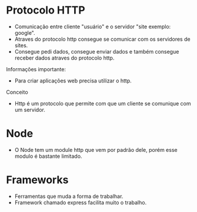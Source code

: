 # Protocolo HTTP

- Comunicação entre cliente "usuário" e o servidor "site exemplo: google".
- Atraves do protocolo http consegue se comunicar com os servidores de sites.
- Consegue pedi dados, consegue enviar dados e também consegue receber dados atraves do protocolo http.

Informações importante:

- Para criar aplicações web precisa utilizar o http.

Conceito

- Http é um protocolo que permite com que um cliente se comunique com um servidor.

# Node

- O Node tem um module http que vem por padrão dele, porém esse modulo é bastante limitado.

# Frameworks

- Ferramentas que muda a forma de trabalhar.
- Framework chamado express facilita muito o trabalho.